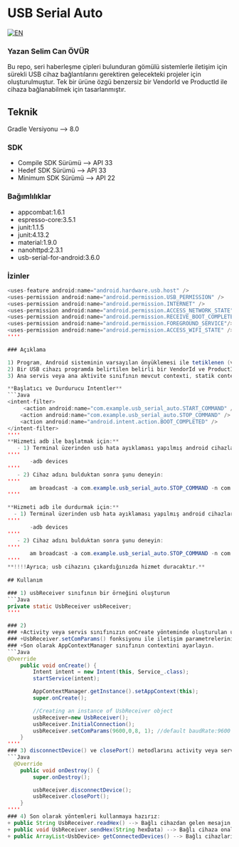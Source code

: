 # USB Serial Auto


[![EN](https://github.com/selimsii/Usb-Serial-Auto/blob/master/svg/en.svg)](README.md)

### Yazan Selim Can ÖVÜR

Bu repo, seri haberleşme çipleri bulunduran gömülü sistemlerle iletişim için sürekli USB cihaz bağlantılarını gerektiren gelecekteki projeler için oluşturulmuştur. Tek bir ürüne özgü benzersiz bir VendorId ve ProductId ile cihaza bağlanabilmek için tasarlanmıştır.

## Teknik
Gradle Versiyonu --> 8.0
### SDK
+ Compile SDK Sürümü --> API 33
+ Hedef SDK Sürümü --> API 33
+ Minimum SDK Sürümü --> API 22

### Bağımlılıklar
+ appcombat:1.6.1
+ espresso-core:3.5.1
+ junit:1.1.5
+ junit:4.13.2
+ material:1.9.0
+ nanohttpd:2.3.1
+ usb-serial-for-android:3.6.0

### İzinler
```Java
<uses-feature android:name="android.hardware.usb.host" />
<uses-permission android:name="android.permission.USB_PERMISSION" />
<uses-permission android:name="android.permission.INTERNET" />
<uses-permission android:name="android.permission.ACCESS_NETWORK_STATE" />
<uses-permission android:name="android.permission.RECEIVE_BOOT_COMPLETED" />
<uses-permission android:name="android.permission.FOREGROUND_SERVICE"/>
<uses-permission android:name="android.permission.ACCESS_WIFI_STATE" />
''''

### Açıklama

1) Program, Android sisteminin varsayılan önyüklemesi ile tetiklenen (veya adb vb. yoluyla gönderilebilen Android intentleri tarafından tetiklenebilen) bir ön plan Android hizmeti olarak çalışır ve ek izinler gerektirebilir.
2) Bir USB cihazı programda belirtilen belirli bir VendorId ve ProductId ile her bağlandığında, servis uygulaması başlatılır ve cihaza bağlanarak ve bir bağlantı arayüzü almak için devreye girer ve iletişimi yapılandırır.
3) Ana servis veya ana aktivite sınıfının mevcut contexti, statik context tutucu bir sınıfa setlenerek diğer sınıflar arasında paylaşılır.

**Başlatıcı ve Durdurucu Intentler**
```Java
<intent-filter>
     <action android:name="com.example.usb_serial_auto.START_COMMAND" />
    <action android:name="com.example.usb_serial_auto.STOP_COMMAND" />
    <action android:name="android.intent.action.BOOT_COMPLETED" />
</intent-filter>
''''
**Hizmeti adb ile başlatmak için:**
   - 1) Terminal üzerinden usb hata ayıklaması yapılmış android cihazları bulun:
''''
       -adb devices
''''
   - 2) Cihaz adını bulduktan sonra şunu deneyin:
''''
       am broadcast -a com.example.usb_serial_auto.STOP_COMMAND -n com.example.usb_serial_auto/.StartReceiver
''''

**Hizmeti adb ile durdurmak için:**
  - 1) Terminal üzerinden usb hata ayıklaması yapılmış android cihazları bulun:
''''
       -adb devices
''''
   - 2) Cihaz adını bulduktan sonra şunu deneyin:
''''
       am broadcast -a com.example.usb_serial_auto.STOP_COMMAND -n com.example.usb_serial_auto/.StartReceiver
''''
**!!!!Ayrıca; usb cihazını çıkardığınızda hizmet duracaktır.**
  
## Kullanım

### 1) usbReceiver sınıfının bir örneğini oluşturun
```Java
private static UsbReceiver usbReceiver;
''''

### 2)
### +Activity veya servis sınıfınızın onCreate yönteminde oluşturulan usbReceiver nesnesini başlatın ve UsbReceiver.InitialConnection() yöntemiyle ön bağlantı ayarlarını yapılandırın.
### +UsbReceiver.setComParams() fonksiyonu ile iletişim parametrelerini ayarlayabilirsiniz.
### +Son olarak AppContextManager sınıfının contextini ayarlayın.
```Java
@Override
    public void onCreate() {
        Intent intent = new Intent(this, Service_.class);
        startService(intent);

        AppContextManager.getInstance().setAppContext(this);
        super.onCreate();

        //Creating an instance of UsbReceiver object
        usbReceiver=new UsbReceiver();
        usbReceiver.InitialConnection();
        usbReceiver.setComParams(9600,0,8, 1); //default baudRate:9600 parityBit:None, dataBits:8 bits, stopBit:1
    }
''''
### 3) disconnectDevice() ve closePort() metodlarını activity veya servis sınıfınızın onDestroy() yöntemine ekleyin
```Java
  @Override
    public void onDestroy() {
        super.onDestroy();

        usbReceiver.disconnectDevice();
        usbReceiver.closePort();
    }
''''
### 4) Son olarak yöntemleri kullanmaya hazırız:
+ public String UsbReceiver.readHex() --> Bağlı cihazdan gelen mesajın onaltılık değerini döndürür
+ public void UsbReceiver.sendHex(String hexData) --> Bağlı cihaza onaltılık bir String gönderir
+ public ArrayList<UsbDevice> getConnectedDevices() --> Bağlı cihazların listesini döndürür.